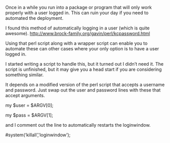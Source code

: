 Once in a while you run into a package or program that will only work properly with a user logged in.  This can ruin your day if you need to automated the deployment.

I found this method of automatically logging in a user (which is quite awesome).
http://www.brock-family.org/gavin/perl/kcpassword.html

Using that perl script along with a wrapper script can enable you to automate these can other cases where your only option is to have a user logged in.

I started writing a script to handle this, but it turned out I didn’t need it.  The script is unfinished, but it may give you a head start if you are considering something similar.

It depends on a modified version of the perl script that accepts a username and password.  Just swap out the user and password lines with these that accept arguments.

my $user = $ARGV[0];

my $pass = $ARGV[1];

and I comment out the line to automatically restarts the loginwindow.

\#system(‘killall’,'loginwindow’);